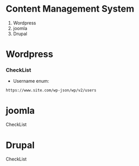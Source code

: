 # Content Management System
1. Wordpress
2. joomla
3. Drupal
# Wordpress
### CheckList
* Username enum:
```
https://www.site.com/wp-json/wp/v2/users
```
# joomla
CheckList
# Drupal
CheckList
